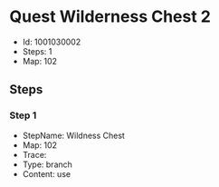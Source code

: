 # Quest Wilderness Chest 2

- Id: 1001030002
- Steps: 1
- Map: 102

## Steps

### Step 1
- StepName:  Wildness Chest
- Map:  102
- Trace:  
- Type:  branch
- Content:  use



